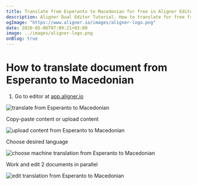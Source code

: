 ```yaml
---
title: Translate from Esperanto to Macedonian for free in Aligner Editor
description: Aligner Dual Editor Tutorial. How to translate for free from Esperanto to Macedonian. Aligner is multilingual document management platform. 
ogImage: "https://www.aligner.io/images/aligner-logo.png"
date: 2020-05-06T07:09:21+03:00
image: ../images/aligner-logo.png
onBlog: true
---
```


# How to translate document from Esperanto to Macedonian

1. Go to editor at [app.aligner.io](https://app.aligner.io "Aligner App web page")

![translate from Esperanto to Macedonian](../aligner-blank-editor.png "translate from Esperanto to Macedonian")

Copy-paste content or upload content

![upload content from Esperanto to Macedonian](../aligner-uploaded-document.png "upload content from Esperanto to Macedonian")

Choose desired language

![choose machine translation from Esperanto to Macedonian](../aligner-language-dropdown.png "choose machine translation from Esperanto to Macedonian")

Work and edit 2 documents in parallel

![edit translation from Esperanto to Macedonian](../aligner-double-sitded-editor.png "edit translation from Esperanto to Macedonian")

